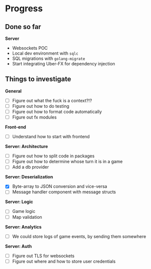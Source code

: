 # Progress

## Done so far

**Server**

- Websockets POC
- Local dev environment with `sqlc`
- SQL migrations with `golang-migrate`
- Start integrating Uber-FX for dependency injection

## Things to investigate

**General**

- [ ] Figure out what the fuck is a context?!?
- [ ] Figure out how to do testing
- [ ] Figure out how to format code automatically
- [ ] Figure out fx modules

**Front-end**

- [ ] Understand how to start with frontend

**Server: Architecture**

- [ ] Figure out how to split code in packages
- [ ] Figure out how to determine whose turn it is in a game
- [ ] Add a db provider

**Server: Deserialization**

- [x] Byte-array to JSON conversion and vice-versa
- [ ] Message handler component with message structs

**Server: Logic**

- [ ] Game logic
- [ ] Map validation

**Server: Analytics**

- [ ] We could store logs of game events, by sending them somewhere

**Server: Auth**

- [ ] Figure out TLS for websockets
- [ ] Figure out where and how to store user credentials
